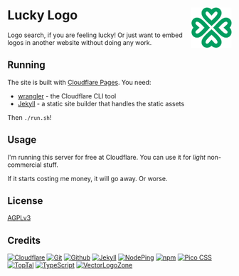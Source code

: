 # Lucky Logo [<img alt="Luck Logo Logo" src="/docs/favicon.svg" height="90" align="right"/>](https://lucky.logosear.ch/)

Logo search, if you are feeling lucky!  Or just want to embed logos in another website without doing any work.

## Running

The site is built with [Cloudflare Pages](https://developers.cloudflare.com/pages/).  You need:
* [wrangler](https://developers.cloudflare.com/workers/wrangler/) - the Cloudflare CLI tool 
* [Jekyll](https://jekyllrb.com/) - a static site builder that handles the static assets

Then `./run.sh`!

## Usage

I'm running this server for free at Cloudflare.  You can use it for *light* non-commercial stuff.  

If it starts costing me money, it will go away.  Or worse.

## License

[AGPLv3](LICENSE.txt)

## Credits

[![Cloudflare](https://www.vectorlogo.zone/logos/cloudflare/cloudflare-ar21.svg)](https://www.cloudflare.com/ "Hosting")
[![Git](https://www.vectorlogo.zone/logos/git-scm/git-scm-ar21.svg)](https://git-scm.com/ "Version control")
[![Github](https://www.vectorlogo.zone/logos/github/github-ar21.svg)](https://github.com/ "Code hosting")
[![Jekyll](https://www.vectorlogo.zone/logos/jekyllrb/jekyllrb-ar21.svg)](https://www.jekyllrb.com/ "Website")
[![NodePing](https://www.vectorlogo.zone/logos/nodeping/nodeping-ar21.svg)](https://nodeping.com?rid=201109281250J5K3P "Uptime monitoring")
[![npm](https://www.vectorlogo.zone/logos/npmjs/npmjs-ar21.svg)](https://www.npmjs.com/ "JS Package Management")
[![Pico CSS](https://www.vectorlogo.zone/logos/picocss/picocss-ar21.svg)](https://picocss.com/ "CSS")
[![TopTal](https://www.vectorlogo.zone/logos/toptal/toptal-ar21.svg)](https://www.toptal.com/designers/subtlepatterns/ "Background pattern")
[![TypeScript](https://www.vectorlogo.zone/logos/typescriptlang/typescriptlang-ar21.svg)](https://www.typescriptlang.org/ "Programming Language")
[![VectorLogoZone](https://www.vectorlogo.zone/logos/vectorlogozone/vectorlogozone-ar21.svg)](https://www.vectorlogo.zone/ "Logos")
